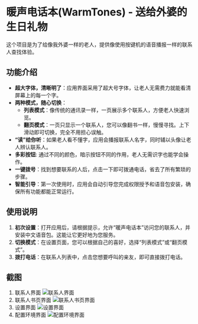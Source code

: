 # 暖声电话本(WarmTones) - 送给外婆的生日礼物

这个项目是为了给像我外婆一样的老人，提供像使用按键机的语音播报一样的联系人查找体验。

## 功能介绍

*   **超大字体，清晰明了**：应用界面采用了超大号字体，让老人无需费力就能看清屏幕上的每一个字。
*   **两种模式，随心切换**：
    *   **列表模式**：像传统的通讯录一样，一页展示多个联系人，方便老人快速浏览。
    *   **翻页模式**：一页只显示一个联系人，您可以像翻书一样，慢慢寻找。上下滑动即可切换，完全不用担心误触。
*   **“读”给你听**：如果老人看不懂字，应用会播报联系人名字，同时辅以头像让老人辨认联系人。
*   **多彩按钮**: 通过不同的颜色，暗示按钮不同的作用，老人无需识字也能学会操作。
*   **一键拨号**：找到想要联系的人后，点击一下即可拨通电话，省去了所有繁琐的步骤。
*   **智能引导**：第一次使用时，应用会自动引导您完成权限授予和语音包安装，确保所有功能都能正常运行。

## 使用说明

1.  **初次设置**：打开应用后，请根据提示，允许“暖声电话本”访问您的联系人，并安装中文语音包。这能让它更好地为您服务。
2.  **切换模式**：在设置页面，您可以根据自己的喜好，选择“列表模式”或“翻页模式”。
3.  **拨打电话**：在联系人列表中，点击您想要呼叫的亲友，即可直接拨打电话。

## 截图
1. 联系人界面
![联系人界面](assets/contact_screen.png)
2. 联系人书页界面
![联系人书页界面](assets/contact_pager_screen.png)
3. 设置界面
![设置界面](assets/settings_screen.png)
4. 配置环境界面
![配置环境界面](assets/setup_environment_screen.png)